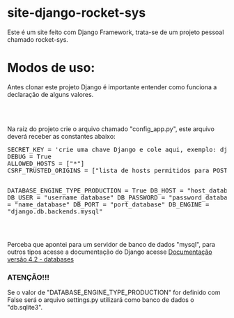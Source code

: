 # site-django-rocket-sys
Este é um site feito com Django Framework, trata-se de um projeto pessoal chamado rocket-sys.

<h1>Modos de uso:</h1>
<p>Antes clonar este projeto Django é importante entender como funciona a declaração de alguns valores.</p>
<br><br>
<p>Na raiz do projeto crie o arquivo chamado "config_app.py", este arquivo deverá receber as constantes abaixo:</p>
<pre>
SECRET_KEY = 'crie uma chave Django e cole aqui, exemplo: django-insecure-s=mn=^-^31rm@an%h3...'
DEBUG = True
ALLOWED_HOSTS = ["*"]
CSRF_TRUSTED_ORIGINS = ["lista de hosts permitidos para POST, ..."] # http://127.0.0.1

DATABASE_ENGINE_TYPE_PRODUCTION = True
DB_HOST = "host_database"
DB_USER = "username_database"
DB_PASSWORD = "password_database"
DB_NAME = "name_database"
DB_PORT = "port_database"
DB_ENGINE = "django.db.backends.mysql"
</pre>
<br>
<p>
    Perceba que apontei para um servidor de banco de dados "mysql", para outros tipos acesse a documentação do Django acesse 
      <a href="https://docs.djangoproject.com/en/4.2/ref/databases/">Documentação versão 4.2 - databases</a>
</p>

<h3>ATENÇÃO!!!</h3>
<p>Se o valor de "DATABASE_ENGINE_TYPE_PRODUCTION" for definido com False será o arquivo settings.py utilizará como banco de dados o "db.sqlite3".</p>
